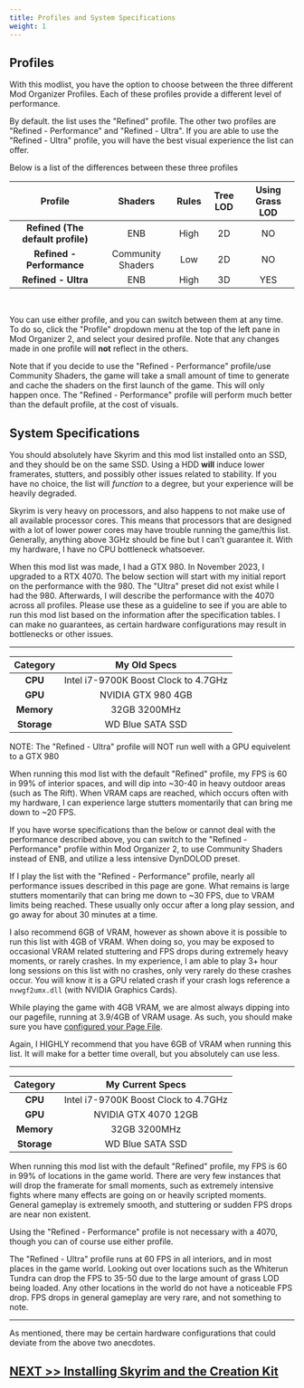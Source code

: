 ```yaml
---
title: Profiles and System Specifications
weight: 1
---
```


## Profiles

With this modlist, you have the option to choose between the three different Mod Organizer Profiles. Each of these profiles provide a different level of performance.

By default. the list uses the "Refined" profile. The other two profiles are "Refined - Performance" and "Refined - Ultra". If you are able to use the "Refined - Ultra" profile, you will have the best visual experience the list can offer.

Below is a list of the differences between these three profiles

<div align=center>

| Profile | Shaders | Rules | Tree LOD | Using Grass LOD
|     :---:    |     :---:     |     :---:     |     :---:     |     :---:     |
| **Refined (The default profile)** | ENB | High | 2D | NO
| **Refined - Performance** | Community Shaders | Low | 2D | NO |
| **Refined - Ultra** | ENB | High | 3D | YES |

<br>

</div>

You can use either profile, and you can switch between them at any time. To do so, click the "Profile" dropdown menu at the top of the left pane in Mod Organizer 2, and select your desired profile. Note that any changes made in one profile will **not** reflect in the others.

Note that if you decide to use the "Refined - Performance" profile/use Community Shaders, the game will take a small amount of time to generate and cache the shaders on the first launch of the game. This will only happen once.
The "Refined - Performance" profile will perform much better than the default profile, at the cost of visuals.

## System Specifications

You should absolutely have Skyrim and this mod list installed onto an SSD, and they should be on the same SSD. Using a HDD **will** induce lower framerates, stutters, and possibly other issues related to stability. If you have no choice, the list will *function* to a degree, but your experience will be heavily degraded.

Skyrim is very heavy on processors, and also happens to not make use of all available processor cores. This means that processors that are designed with a lot of lower power cores may have trouble running the game/this list. Generally, anything above 3GHz should be fine but I can’t guarantee it. With my hardware, I have no CPU bottleneck whatsoever.

When this mod list was made, I had a GTX 980. In November 2023, I upgraded to a RTX 4070. The below section will start with my initial report on the performance with the 980. The "Ultra" preset did not exist while I had the 980. Afterwards, I will describe the performance with the 4070 across all profiles. Please use these as a guideline to see if you are able to run this mod list based on the information after the specification tables. I can make no guarantees, as certain hardware configurations may result in bottlenecks or other issues.

<hr>

<div align=center>

| Category | My Old Specs |
|     :---:    |     :---:     |
| **CPU**   | Intel i7-9700K Boost Clock to 4.7GHz |  
| **GPU**    | NVIDIA GTX 980 4GB       |
| **Memory**    | 32GB 3200MHz     |
| **Storage**    | WD Blue SATA SSD     |

</div>

NOTE: The "Refined - Ultra" profile will NOT run well with a GPU equivelent to a GTX 980

When running this mod list with the default "Refined" profile, my FPS is 60 in 99% of interior spaces, and will dip into ~30-40 in heavy outdoor areas (such as The Rift). When VRAM caps are reached, which occurs often with my hardware, I can experience large stutters momentarily that can bring me down to ~20 FPS.

If you have worse specifications than the below or cannot deal with the performance described above, you can switch to the "Refined - Performance" profile within Mod Organizer 2, to use Community Shaders instead of ENB, and utilize a less intensive DynDOLOD preset.

If I play the list with the "Refined - Performance" profile, nearly all performance issues described in this page are gone. What remains is large stutters momentarily that can bring me down to ~30 FPS, due to VRAM limits being reached. These usually only occur after a long play session, and go away for about 30 minutes at a time.

I also recommend 6GB of VRAM, however as shown above it is possible to run this list with 4GB of VRAM. When doing so, you may be exposed to occasional VRAM related stuttering and FPS drops during extremely heavy moments, or rarely crashes. In my experience, I am able to play 3+ hour long sessions on this list with no crashes, only very rarely do these crashes occur. You will know it is a GPU related crash if your crash logs reference a `nvwgf2umx.dll` (with NVIDIA Graphics Cards).

While playing the game with 4GB VRAM, we are almost always dipping into our pagefile, running at 3.9/4GB of VRAM usage. As such, you should make sure you have [configured your Page File](https://www.thewindowsclub.com/increase-page-file-size-virtual-memory-windows).

Again, I HIGHLY recommend that you have 6GB of VRAM when running this list. It will make for a better time overall, but you absolutely can use less.

<hr>

<div align=center>

| Category | My Current Specs |
|     :---:    |     :---:     |
| **CPU**   | Intel i7-9700K Boost Clock to 4.7GHz |  
| **GPU**    | NVIDIA GTX 4070 12GB       |
| **Memory**    | 32GB 3200MHz     |
| **Storage**    | WD Blue SATA SSD     |

</div>

When running this mod list with the default "Refined" profile, my FPS is 60 in 99% of locations in the game world. There are very few instances that will drop the framerate for small moments, such as extremely intensive fights where many effects are going on or heavily scripted moments. General gameplay is extremely smooth, and stuttering or sudden FPS drops are near non existent.

Using the "Refined - Performance" profile is not necessary with a 4070, though you can of course use either profile.

The "Refined - Ultra" profile runs at 60 FPS in all interiors, and in most places in the game world. Looking out over locations such as the Whiterun Tundra can drop the FPS to 35-50 due to the large amount of grass LOD being loaded. Any other locations in the world do not have a noticeable FPS drop. FPS drops in general gameplay are very rare, and not something to note.

<hr>

As mentioned, there may be certain hardware configurations that could deviate from the above two anecdotes.


## [NEXT >> Installing Skyrim and the Creation Kit](../clean)
